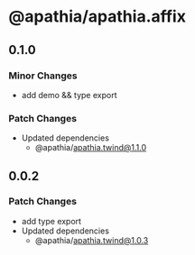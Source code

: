 # @apathia/apathia.affix

## 0.1.0

### Minor Changes

- add demo && type export

### Patch Changes

- Updated dependencies
  - @apathia/apathia.twind@1.1.0

## 0.0.2

### Patch Changes

- add type export
- Updated dependencies
  - @apathia/apathia.twind@1.0.3
